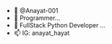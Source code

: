 - 👋 @Anayat-001
- 👀 Programmer...
- 🌱 FullStack Python Developer ...
- 📫 IG: anayat_hayat

<!---
Anayat-001/Anayat-001 is a ✨ special ✨ repository because its `README.md` (this file) appears on your GitHub profile.
You can click the Preview link to take a look at your changes.
--->
